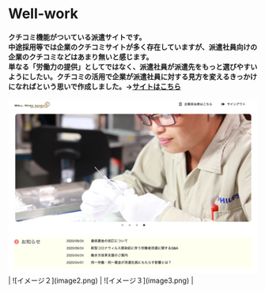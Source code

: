 # Well-work
#### クチコミ機能がついている派遣サイトです。<br>中途採用等では企業のクチコミサイトが多く存在していますが、派遣社員向けの企業のクチコミなどはあまり無いと感じます。<br>単なる「労働力の提供」としてではなく、派遣社員が派遣先をもっと選びやすいようにしたい。クチコミの活用で企業が派遣社員に対する見方を変えるきっかけになればという思いで作成しました。→[サイトはこちら](http://18.180.198.199/)
<img src="image1.png" width="800">
| ![イメージ２](image2.png) | ![イメージ３](image3.png) |
